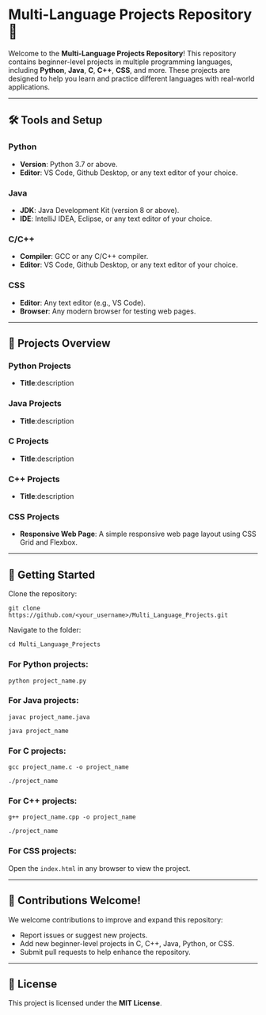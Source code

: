 <!DOCTYPE html>
<html lang="en">
<head>
    <meta charset="UTF-8">
    <meta name="viewport" content="width=device-width, initial-scale=1.0">
</head>
<body>
    <h1>Multi-Language Projects Repository 🌟</h1>
    <p>Welcome to the <strong>Multi-Language Projects Repository</strong>! This repository contains beginner-level projects in multiple programming languages, including <strong>Python</strong>, <strong>Java</strong>, <strong>C</strong>, <strong>C++</strong>, <strong>CSS</strong>, and more. These projects are designed to help you learn and practice different languages with real-world applications.</p>
    <hr>

   <h2>🛠️ Tools and Setup</h2>
   <h3>Python</h3>
    <ul>
        <li><strong>Version</strong>: Python 3.7 or above.</li>
        <li><strong>Editor</strong>: VS Code, Github Desktop, or any text editor of your choice.</li>
    </ul>

   <h3>Java</h3>
   <ul>
       <li><strong>JDK</strong>: Java Development Kit (version 8 or above).</li>
        <li><strong>IDE</strong>: IntelliJ IDEA, Eclipse, or any text editor of your choice.</li>
    </ul>

   <h3>C/C++</h3>
    <ul>
        <li><strong>Compiler</strong>: GCC or any C/C++ compiler.</li>
        <li><strong>Editor</strong>: VS Code, Github Desktop, or any text editor of your choice.</li>
    </ul>

   <h3>CSS</h3>
    <ul>
        <li><strong>Editor</strong>: Any text editor (e.g., VS Code).</li>
        <li><strong>Browser</strong>: Any modern browser for testing web pages.</li>
    </ul>

   <hr>
   <h2>📖 Projects Overview</h2>
    <h3>Python Projects</h3>
   <ul>
        <li><strong>Title</strong>:description</li>
    </ul>

   <h3>Java Projects</h3>
    <ul>
      
   <li><strong>Title</strong>:description</li>
    </ul>

   <h3>C Projects</h3>
    <ul>
      
   <li><strong>Title</strong>:description</li>
    </ul>

   <h3>C++ Projects</h3>
    <ul>
    
   <li><strong>Title</strong>:description</li>
    </ul>

   <h3>CSS Projects</h3>
    <ul>
       <li><strong>Responsive Web Page</strong>: A simple responsive web page layout using CSS Grid and Flexbox.</li>
    </ul>

   <hr>

   <h2>🚀 Getting Started</h2>
    <p>Clone the repository:</p>
    <pre><code>git clone https://github.com/&lt;your_username&gt;/Multi_Language_Projects.git</code></pre>

   <p>Navigate to the folder:</p>
    <pre><code>cd Multi_Language_Projects</code></pre>

   <h3>For <strong>Python</strong> projects:</h3>
    <pre><code>python project_name.py</code></pre>

   <h3>For <strong>Java</strong> projects:</h3>
    <pre><code>javac project_name.java</code></pre>
    <pre><code>java project_name</code></pre>

   <h3>For <strong>C</strong> projects:</h3>
   <pre><code>gcc project_name.c -o project_name</code></pre>
    <pre><code>./project_name</code></pre>

   <h3>For <strong>C++</strong> projects:</h3>
   <pre><code>g++ project_name.cpp -o project_name</code></pre>
    <pre><code>./project_name</code></pre>

   <h3>For <strong>CSS</strong> projects:</h3>
    <p>Open the <code>index.html</code> in any browser to view the project.</p>

   <hr>

   <h2>🔧 Contributions Welcome!</h2>
    <p>We welcome contributions to improve and expand this repository:</p>
    <ul>
        <li>Report issues or suggest new projects.</li>
        <li>Add new beginner-level projects in C, C++, Java, Python, or CSS.</li>
        <li>Submit pull requests to help enhance the repository.</li>
    </ul>

   <hr>

   <h2>📜 License</h2>
   <p>This project is licensed under the <strong>MIT License</strong>.</p>
</body>
</html>
